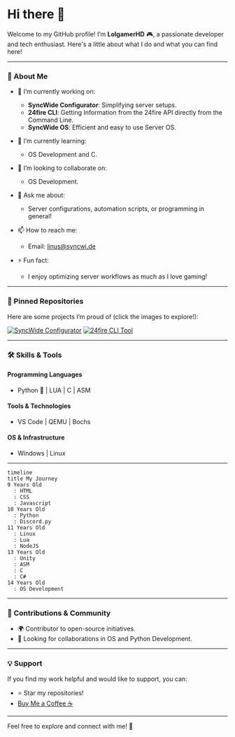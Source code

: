 # Hi there 👋  

Welcome to my GitHub profile! I’m **LolgamerHD** 🎮, a passionate developer and tech enthusiast. Here's a little about what I do and what you can find here!  

---

### 🌟 About Me  

- 🔭 I’m currently working on:  
  - **SyncWide Configurator**: Simplifying server setups.  
  - **24fire CLI**: Getting Information from the 24fire API directly from the Command Line.
  - **SyncWide OS**: Efficient and easy to use Server OS.

- 🌱 I’m currently learning:  
  - OS Development and C.  

- 👯 I’m looking to collaborate on:  
  - OS Development.  

- 💬 Ask me about:  
  - Server configurations, automation scripts, or programming in general!  

- 📫 How to reach me:  
  - Email: [linus@syncwi.de](mailto:linus@syncwi.de)  

- ⚡ Fun fact:  
  - I enjoy optimizing server workflows as much as I love gaming!  

---

### 📌 Pinned Repositories  

Here are some projects I’m proud of (click the images to explore!):  

[![SyncWide Configurator](https://github-readme-stats.vercel.app/api/pin/?username=SyncWide-Solutions&repo=SyncWide-Configurator)](https://github.com/SyncWide-Solutions/SyncWide-Configurator) [![24fire CLI Tool](https://github-readme-stats.vercel.app/api/pin/?username=SyncWide-Solutions&repo=24fire-api-cli)](https://github.com/SyncWide-Solutions/24fire-api-cli)    

---

### 🛠️ Skills & Tools  

#### Programming Languages  
- Python 🐍 | LUA | C | ASM

#### Tools & Technologies  
- VS Code | QEMU | Bochs

#### OS & Infrastructure  
- Windows | Linux

---

```mermaid
timeline
title My Journey
9 Years Old
  : HTML
  : CSS
  : Javascript
10 Years Old
  : Python
  : Discord.py
11 Years Old
  : Linux
  : Lua
  : NodeJS
13 Years Old
  : Unity
  : ASM
  : C
  : C#
14 Years Old
  : OS Development
```   

---

### 🤝 Contributions & Community  

- 🌍 Contributor to open-source initiatives.  
- 🤝 Looking for collaborations in OS and Python Development.  

---

### 💡 Support  

If you find my work helpful and would like to support, you can:  

- ⭐ Star my repositories!  
- [Buy Me a Coffee ☕](https://buymeacoffee.com/LolgamerHD)  

---

Feel free to explore and connect with me! 🚀  
